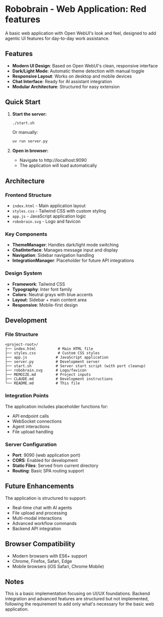 # Robobrain - Web Application: Red features

A basic web application with Open WebUI's look and feel, designed to add agentic UI features for day-to-day work assistance.

## Features

- **Modern UI Design**: Based on Open WebUI's clean, responsive interface
- **Dark/Light Mode**: Automatic theme detection with manual toggle
- **Responsive Layout**: Works on desktop and mobile devices
- **Chat Interface**: Ready for AI assistant integration
- **Modular Architecture**: Structured for easy extension

## Quick Start

1. **Start the server:**
   ```bash
   ./start.sh
   ```
   
   Or manually:
   ```bash
   uv run server.py
   ```

2. **Open in browser:**
   - Navigate to http://localhost:9090
   - The application will load automatically

## Architecture

### Frontend Structure
- `index.html` - Main application layout
- `styles.css` - Tailwind CSS with custom styling
- `app.js` - JavaScript application logic
- `robobrain.svg` - Logo and favicon

### Key Components
- **ThemeManager**: Handles dark/light mode switching
- **ChatInterface**: Manages message input and display
- **Navigation**: Sidebar navigation handling
- **IntegrationManager**: Placeholder for future API integrations

### Design System
- **Framework**: Tailwind CSS
- **Typography**: Inter font family
- **Colors**: Neutral grays with blue accents
- **Layout**: Sidebar + main content area
- **Responsive**: Mobile-first design

## Development

### File Structure
```
<project-root>/
├── index.html          # Main HTML file
├── styles.css          # Custom CSS styles
├── app.js             # JavaScript application
├── server.py          # Development server
├── start.sh           # Server start script (with port cleanup)
├── robobrain.svg      # Logo/favicon
├── MEMOIZE.md         # Project inputs
├── CLAUDE.md          # Development instructions
└── README.md          # This file
```

### Integration Points
The application includes placeholder functions for:
- API endpoint calls
- WebSocket connections
- Agent interactions
- File upload handling

### Server Configuration
- **Port**: 9090 (web application port)
- **CORS**: Enabled for development
- **Static Files**: Served from current directory
- **Routing**: Basic SPA routing support

## Future Enhancements

The application is structured to support:
- Real-time chat with AI agents
- File upload and processing
- Multi-modal interactions
- Advanced workflow commands
- Backend API integration

## Browser Compatibility

- Modern browsers with ES6+ support
- Chrome, Firefox, Safari, Edge
- Mobile browsers (iOS Safari, Chrome Mobile)

## Notes

This is a basic implementation focusing on UI/UX foundations. Backend integration and advanced features are structured but not implemented, following the requirement to add only what's necessary for the basic web application.
